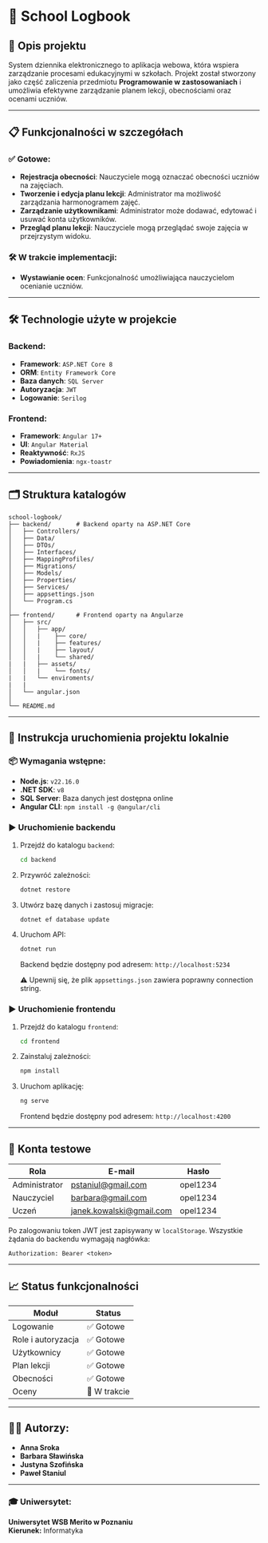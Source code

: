 # 📝 School Logbook
## 🌟 Opis projektu

System dziennika elektronicznego to aplikacja webowa, która wspiera zarządzanie procesami edukacyjnymi w szkołach. Projekt został stworzony jako część zaliczenia przedmiotu **Programowanie w zastosowaniach** i umożliwia efektywne zarządzanie planem lekcji, obecnościami oraz ocenami uczniów.

---

## 📋 Funkcjonalności w szczegółach

### ✅ Gotowe:
- **Rejestracja obecności**: Nauczyciele mogą oznaczać obecności uczniów na zajęciach.
- **Tworzenie i edycja planu lekcji**: Administrator ma możliwość zarządzania harmonogramem zajęć.
- **Zarządzanie użytkownikami**: Administrator może dodawać, edytować i usuwać konta użytkowników.
- **Przegląd planu lekcji**: Nauczyciele mogą przeglądać swoje zajęcia w przejrzystym widoku.

### 🛠️ W trakcie implementacji:
- **Wystawianie ocen**: Funkcjonalność umożliwiająca nauczycielom ocenianie uczniów.

---

## 🛠️ Technologie użyte w projekcie

### Backend:
- **Framework**: `ASP.NET Core 8`
- **ORM**: `Entity Framework Core`
- **Baza danych**: `SQL Server`
- **Autoryzacja**: `JWT`
- **Logowanie**: `Serilog`

### Frontend:
- **Framework**: `Angular 17+`
- **UI**: `Angular Material`
- **Reaktywność**: `RxJS`
- **Powiadomienia**: `ngx-toastr`

---

## 🗂️ Struktura katalogów

```
school-logbook/
├── backend/       # Backend oparty na ASP.NET Core
│   ├── Controllers/
│   ├── Data/
│   ├── DTOs/
│   ├── Interfaces/
│   ├── MappingProfiles/
│   ├── Migrations/
│   ├── Models/
│   ├── Properties/
│   ├── Services/
│   ├── appsettings.json
│   └── Program.cs
│
├── frontend/      # Frontend oparty na Angularze
│   ├── src/
│   │   ├── app/
│   │   |    ├── core/
│   │   |    ├── features/
│   │   |    ├── layout/
│   │   |    └── shared/
|   |   ├── assets/
│   │   |    └── fonts/
|   |   └── enviroments/
|   |
│   └── angular.json
│
└── README.md
```

---

## 🚀 Instrukcja uruchomienia projektu lokalnie

### 📦 Wymagania wstępne:
- **Node.js**: `v22.16.0`
- **.NET SDK**: `v8`
- **SQL Server**: Baza danych jest dostępna online
- **Angular CLI**: `npm install -g @angular/cli`

### ▶️ Uruchomienie backendu

1. Przejdź do katalogu `backend`:
    ```bash
    cd backend
    ```
2. Przywróć zależności:
    ```bash
    dotnet restore
    ```
3. Utwórz bazę danych i zastosuj migracje:
    ```bash
    dotnet ef database update
    ```
4. Uruchom API:
    ```bash
    dotnet run
    ```
    Backend będzie dostępny pod adresem: `http://localhost:5234`

    ⚠️ Upewnij się, że plik `appsettings.json` zawiera poprawny connection string.

### ▶️ Uruchomienie frontendu

1. Przejdź do katalogu `frontend`:
    ```bash
    cd frontend
    ```
2. Zainstaluj zależności:
    ```bash
    npm install
    ```
3. Uruchom aplikację:
    ```bash
    ng serve
    ```
    Frontend będzie dostępny pod adresem: `http://localhost:4200`

---

## 👥 Konta testowe

| Rola          | E-mail                    | Hasło     |
|---------------|---------------------------|-----------|
| Administrator | pstaniul@gmail.com        | opel1234  |
| Nauczyciel    | barbara@gmail.com         | opel1234  |
| Uczeń         | janek.kowalski@gmail.com  | opel1234  |

Po zalogowaniu token JWT jest zapisywany w `localStorage`. Wszystkie żądania do backendu wymagają nagłówka:

```
Authorization: Bearer <token>
```

---

## 📈 Status funkcjonalności

| Moduł              | Status                |
|--------------------|-----------------------|
| Logowanie          | ✅ Gotowe             |
| Role i autoryzacja | ✅ Gotowe             |
| Użytkownicy        | ✅ Gotowe             |
| Plan lekcji        | ✅ Gotowe             |
| Obecności          | ✅ Gotowe             |
| Oceny              | 🔧 W trakcie          |

---
## 👨‍💻 Autorzy:

- **Anna Sroka**  
- **Barbara Sławińska**  
- **Justyna Szofińska**  
- **Paweł Staniul**  

---

### 🎓 Uniwersytet:
**Uniwersytet WSB Merito w Poznaniu**  
**Kierunek:** Informatyka